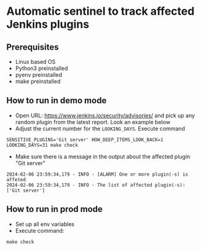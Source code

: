 # Automatic sentinel to track affected Jenkins plugins

## Prerequisites

- Linux based OS
- Python3 preinstalled
- pyenv preinstalled
- make preinstalled

## How to run in demo mode
* Open URL: https://www.jenkins.io/security/advisories/ and pick up any random plugin from the latest report. Look an example below
* Adjust the current number for the ```LOOKING_DAYS```. Execute command
```
SENSITIVE_PLUGINS='Git server' HOW_DEEP_ITEMS_LOOK_BACK=1 LOOKING_DAYS=31 make check
```

* Make sure there is a message in the output about the affected plugin "Git server"
```
2024-02-06 23:59:34,179 - INFO - [ALARM] One or more plugin(-s) is affeted
2024-02-06 23:59:34,179 - INFO - The list of affected plugin(-s): ['Git server']
```

## How to run in prod mode
* Set up all env variables
* Execute command:
```
make check
```
